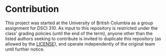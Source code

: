 # Contribution

This project was started at the University of British Columbia as a group assignment for DSCI 310. As input to this repository is restricted under the class' grading policies (until the end of the term), anyone other than the listed authors seeking to contribute is invited to duplicate this repository (as allowed by the [LICENSE](https://github.com/DSCI-310-2024/DSCI-310-Group-18_wine-quality-predictor/blob/304f29cfdbd36ace6a540083733da9f349faf6e9/LICENSE)), and operate independently of the original team until further notice.